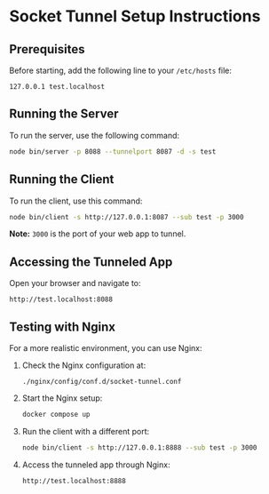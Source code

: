 # Socket Tunnel Setup Instructions

## Prerequisites

Before starting, add the following line to your `/etc/hosts` file:

```
127.0.0.1 test.localhost
```


## Running the Server

To run the server, use the following command:

```bash
node bin/server -p 8088 --tunnelport 8087 -d -s test
```

## Running the Client

To run the client, use this command:

```bash
node bin/client -s http://127.0.0.1:8087 --sub test -p 3000
```

**Note:** `3000` is the port of your web app to tunnel.

## Accessing the Tunneled App

Open your browser and navigate to:

```
http://test.localhost:8088
```

## Testing with Nginx

For a more realistic environment, you can use Nginx:

1. Check the Nginx configuration at:
   ```
   ./nginx/config/conf.d/socket-tunnel.conf
   ```
   

2. Start the Nginx setup:
   ```bash
   docker compose up
   ```



3. Run the client with a different port:
   ```bash
   node bin/client -s http://127.0.0.1:8888 --sub test -p 3000
   ```

4. Access the tunneled app through Nginx:
   ```
   http://test.localhost:8888
   ```

